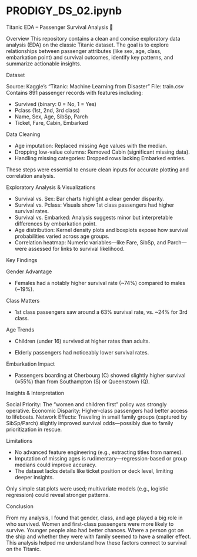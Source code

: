 # PRODIGY_DS_02.ipynb
Titanic EDA – Passenger Survival Analysis 🚢

Overview
This repository contains a clean and concise exploratory data analysis (EDA) on the classic Titanic dataset. The goal is to explore relationships between passenger attributes (like sex, age, class, embarkation point) and survival outcomes, identify key patterns, and summarize actionable insights.


Dataset

Source: Kaggle’s “Titanic: Machine Learning from Disaster”
File: train.csv
Contains 891 passenger records with features including:
- Survived (binary: 0 = No, 1 = Yes)
- Pclass (1st, 2nd, 3rd class)
- Name, Sex, Age, SibSp, Parch
- Ticket, Fare, Cabin, Embarked

Data Cleaning

- Age imputation: Replaced missing Age values with the median.
- Dropping low-value columns: Removed Cabin (significant missing data).
- Handling missing categories: Dropped rows lacking Embarked entries.

These steps were essential to ensure clean inputs for accurate plotting and correlation analysis.

Exploratory Analysis & Visualizations

- Survival vs. Sex: Bar charts highlight a clear gender disparity.
- Survival vs. Pclass: Visuals show 1st class passengers had higher survival rates.
- Survival vs. Embarked: Analysis suggests minor but interpretable differences by embarkation point.
- Age distribution: Kernel density plots and boxplots expose how survival probabilities varied across age groups.
- Correlation heatmap: Numeric variables—like Fare, SibSp, and Parch—were assessed for links to survival likelihood.

Key Findings

Gender Advantage

- Females had a notably higher survival rate (~74%) compared to males (~19%).

Class Matters

- 1st class passengers saw around a 63% survival rate, vs. ~24% for 3rd class.

Age Trends

- Children (under 16) survived at higher rates than adults.

- Elderly passengers had noticeably lower survival rates.

Embarkation Impact

- Passengers boarding at Cherbourg (C) showed slightly higher survival (≈55%) than from Southampton (S) or Queenstown (Q).

Insights & Interpretation

Social Priority: The “women and children first” policy was strongly operative.
Economic Disparity: Higher-class passengers had better access to lifeboats.
Network Effects: Traveling in small family groups (captured by SibSp/Parch) slightly improved survival odds—possibly due to family prioritization in rescue.

Limitations

- No advanced feature engineering (e.g., extracting titles from names).
- Imputation of missing ages is rudimentary—regression-based or group medians could improve accuracy.
- The dataset lacks details like ticket position or deck level, limiting deeper insights.

Only simple stat plots were used; multivariate models (e.g., logistic regression) could reveal stronger patterns.

Conclusion

From my analysis, I found that gender, class, and age played a big role in who survived. Women and first-class passengers were more likely to survive. Younger people also had better chances. Where a person got on the ship and whether they were with family seemed to have a smaller effect. This analysis helped me understand how these factors connect to survival on the Titanic.

